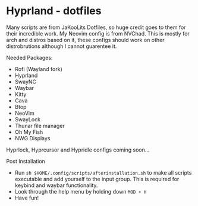 # Hyprland - dotfiles

Many scripts are from JaKooLits Dotfiles, so huge credit goes to them for their incredible work. My Neovim config is from NVChad.
This is mostly for arch and distros based on it, these configs should work on other distrobrutions although I cannot guarentee it.

Needed Packages:
- Rofi (Wayland fork)
- Hyprland
- SwayNC
- Waybar
- Kitty
- Cava
- Btop
- NeoVim
- SwayLock
- Thunar file manager
- Oh My Fish
- NWG Displays
  
Hyprlock, Hyprcursor and Hypridle configs coming soon...

Post Installation
- Run `sh $HOME/.config/scripts/afterinstallation.sh` to make all scripts executable and add yourself to the input group. This is required for keybind and waybar functionality.
- Look through the help menu by holding down `MOD + H`
- Have fun!
